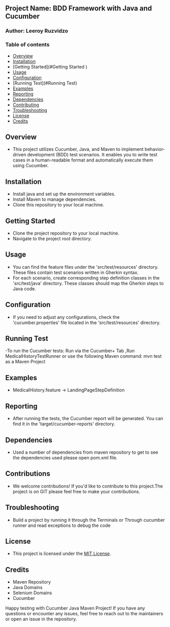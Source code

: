 ## Project Name: BDD Framework with Java and Cucumber 
### Author: Leeroy Ruzvidzo
### Table of contents
- [Overview](#Overview)
- [Installation](#installation )
- [Getting Started](#Getting Started )
- [Usage](#usage)
- [Configuration](#configuration)
- [Running Test](#Running Test)
- [Examples](#examples)
- [Reporting](#reporting)
- [Dependencies](#dependecies)
- [Contributing](#contributing)
- [Troubleshooting](#troubleshooting)
- [License](#license)
- [Credits](#credits)

## Overview
- This project utilizes Cucumber, Java, and Maven to implement behavior-driven development (BDD) test scenarios. It enables you to write test cases in a human-readable format and automatically execute them using Cucumber.
## Installation
- Install java and set up the environment variables.
- Install Maven to manage dependencies.
- Clone this repository to your local machine.
## Getting Started
- Clone the project repository to your local machine.
- Navigate to the project root directory.
## Usage 
- You can find the feature files under the 'src/test/resources' directory. These files contain test scenarios written in Gherkin syntax.
- For each scenario, create corresponding step definition classes in the 'src/test/java' directory. These classes should map the Gherkin steps to Java code.
## Configuration
- If you need to adjust any configurations, check the 'cucumber.properties' file located in the 'src/test/resources' directory.
## Running Test
-To run the Cucumber tests: Run via the Cucumber+ Tab ,Run MedicalHistoryTestRunner or  use the following Maven command:
mvn test as a Maven Project
## Examples 
- MedicalHistory.feature -> LandingPageStepDefinition
## Reporting
- After running the tests, the Cucumber report will be generated. You can find it in the 'target/cucumber-reports' directory.
## Dependencies
- Used a number of dependencies from maven repository to get to see the dependencies used please open pom.xml file.
## Contributions
- We welcome contributions! If you'd like to contribute to this project.The project is on GIT please feel free to make your contributions.
## Troubleshooting
- Build a project by running it through the Terminals or Through cucumber runner and read exceptions to debug the code
## License
- This project is licensed under the [MIT License](License).
## Credits
- Maven Repository
- Java Domains
- Selenium Domains
- Cucumber

Happy testing with Cucumber Java Maven Project! If you have any questions or encounter any issues, feel free to reach out to the maintainers or open an issue in the repository.